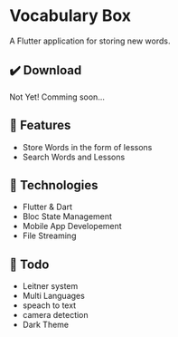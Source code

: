 # Vocabulary Box

A Flutter application for storing new words.

## ✔️ Download
Not Yet! Comming soon...

## 🚀 Features
* Store Words in the form of lessons
* Search Words and Lessons

## 🦍 Technologies
* Flutter & Dart
* Bloc State Management
* Mobile App Developement
* File Streaming

## 📝 Todo
* Leitner system
* Multi Languages
* speach to text
* camera detection 
* Dark Theme

